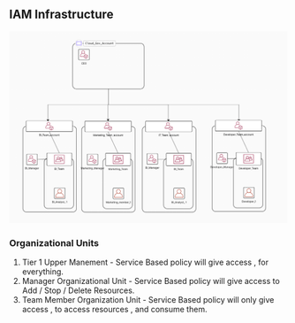 ## IAM Infrastructure

![IAM Infrastructure](./../images/IAM_Infrastructure.png)

### Organizational Units

1. Tier 1 Upper Manement - Service Based policy will give access , for everything.
2. Manager Organizational Unit - Service Based policy will give access to Add / Stop / Delete Resources.
3. Team Member Organization Unit - Service Based policy will only give access , to access resources , and consume them.